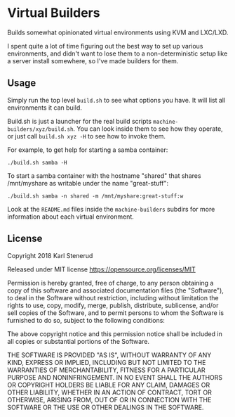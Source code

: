Virtual Builders
================

Builds somewhat opinionated virtual environments using KVM and LXC/LXD.

I spent quite a lot of time figuring out the best way to set up various environments, and didn't want to lose them to a non-deterministic setup like a server install somewhere, so I've made builders for them.



Usage
-----

Simply run the top level `build.sh` to see what options you have. It will list all environments it can build.

Build.sh is just a launcher for the real build scripts `machine-builders/xyz/build.sh`. You can look inside them to see how they operate, or just call `build.sh xyz -H` to see how to invoke them.

For example, to get help for starting a samba container:

    ./build.sh samba -H

To start a samba container with the hostname "shared" that shares /mnt/myshare as writable under the name "great-stuff":

    ./build.sh samba -n shared -m /mnt/myshare:great-stuff:w

Look at the `README.md` files inside the `machine-builders` subdirs for more information about each virtual environment.



License
-------

Copyright 2018 Karl Stenerud

Released under MIT license https://opensource.org/licenses/MIT

Permission is hereby granted, free of charge, to any person obtaining a copy of this software and associated documentation files (the "Software"), to deal in the Software without restriction, including without limitation the rights to use, copy, modify, merge, publish, distribute, sublicense, and/or sell copies of the Software, and to permit persons to whom the Software is furnished to do so, subject to the following conditions:

The above copyright notice and this permission notice shall be included in all copies or substantial portions of the Software.

THE SOFTWARE IS PROVIDED "AS IS", WITHOUT WARRANTY OF ANY KIND, EXPRESS OR IMPLIED, INCLUDING BUT NOT LIMITED TO THE WARRANTIES OF MERCHANTABILITY, FITNESS FOR A PARTICULAR PURPOSE AND NONINFRINGEMENT. IN NO EVENT SHALL THE AUTHORS OR COPYRIGHT HOLDERS BE LIABLE FOR ANY CLAIM, DAMAGES OR OTHER LIABILITY, WHETHER IN AN ACTION OF CONTRACT, TORT OR OTHERWISE, ARISING FROM, OUT OF OR IN CONNECTION WITH THE SOFTWARE OR THE USE OR OTHER DEALINGS IN THE SOFTWARE.
